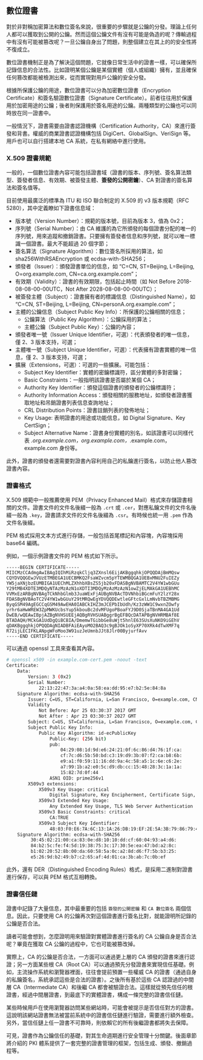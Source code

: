 ## 數位證書

對於非對稱加密算法和數位簽名來說，很重要的步驟就是公鑰的分發。理論上任何人都可以獲取到公開的公鑰。然而這個公鑰文件有沒有可能是偽造的呢？傳輸過程中有沒有可能被篡改呢？一旦公鑰自身出了問題，則整個建立在其上的的安全性將不復成立。

數位證書機制正是為了解決這個問題，它就像日常生活中的證書一樣，可以確保所記錄信息的合法性。比如證明某個公鑰是某個實體（個人或組織）擁有，並且確保任何篡改都能被檢測出來，從而實現對用戶公鑰的安全分發。

根據所保護公鑰的用途，數位證書可以分為加密數位證書（Encryption Certificate）和簽名驗證數位證書（Signature Certificate）。前者往往用於保護用於加密用途的公鑰；後者則保護用於簽名用途的公鑰。兩種類型的公鑰也可以同時放在同一證書中。

一般情況下，證書需要由證書認證機構（Certification Authority，CA）來進行簽發和背書。權威的商業證書認證機構包括 DigiCert、GlobalSign、VeriSign 等。用戶也可以自行搭建本地 CA 系統，在私有網絡中進行使用。

### X.509 證書規範
一般的，一個數位證書內容可能包括證書域（證書的版本、序列號、簽名算法類型、簽發者信息、有效期、被簽發主體、**簽發的公開密鑰**）、CA 對證書的簽名算法和簽名值等。

目前使用最廣泛的標準為 ITU 和 ISO 聯合制定的 X.509 的 v3 版本規範（RFC 5280），其中定義瞭如下證書信息域：

* 版本號（Version Number）：規範的版本號，目前為版本 3，值為 0x2；
* 序列號（Serial Number）：由 CA 維護的為它所頒發的每個證書分配的唯一的序列號，用來追蹤和撤銷證書。只要擁有簽發者信息和序列號，就可以唯一標識一個證書。最大不能超過 20 個字節；
* 簽名算法（Signature Algorithm）：數位簽名所採用的算法，如 sha256WithRSAEncryption 或 ecdsa-with-SHA256；
* 頒發者（Issuer）：頒發證書單位的信息，如 “C=CN, ST=Beijing, L=Beijing, O=org.example.com, CN=ca.org.example.com”；
* 有效期（Validity）：證書的有效期限，包括起止時間（如 Not Before 2018-08-08-00-00UTC，Not After 2028-08-08-00-00UTC）；
* 被簽發主體（Subject）：證書擁有者的標識信息（Distinguished Name），如 “C=CN, ST=Beijing, L=Beijing, CN=personA.org.example.com”；
* 主體的公鑰信息（Subject Public Key Info）：所保護的公鑰相關的信息；
    * 公鑰算法（Public Key Algorithm）：公鑰採用的算法；
    * 主體公鑰（Subject Public Key）：公鑰的內容；
* 頒發者唯一號（Issuer Unique Identifier，可選）：代表頒發者的唯一信息，僅 2、3 版本支持，可選；
* 主體唯一號（Subject Unique Identifier，可選）：代表擁有證書實體的唯一信息，僅 2、3 版本支持，可選；
* 擴展（Extensions，可選）：可選的一些擴展。可能包括：
    * Subject Key Identifier：實體的密鑰標識符，區分實體的多對密鑰；
    * Basic Constraints：一般指明該證書是否屬於某個 CA；
    * Authority Key Identifier：頒發這個證書的頒發者的公鑰標識符；
    * Authority Information Access：頒發相關的服務地址，如頒發者證書獲取地址和吊銷證書列表信息查詢地址；
    * CRL Distribution Points：證書註銷列表的發佈地址；
    * Key Usage: 表明證書的用途或功能信息，如 Digital Signature、Key CertSign；
    * Subject Alternative Name：證書身份實體的別名，如該證書可以同樣代表 *.org.example.com，org.example.com，*.example.com，example.com 身份等。

此外，證書的頒發者還需要對證書內容利用自己的私鑰進行簽名，以防止他人篡改證書內容。

### 證書格式

X.509 規範中一般推薦使用 PEM（Privacy Enhanced Mail）格式來存儲證書相關的文件。證書文件的文件名後綴一般為 `.crt` 或 `.cer`，對應私鑰文件的文件名後綴一般為 `.key`，證書請求文件的文件名後綴為 `.csr`。有時候也統一用 `.pem` 作為文件名後綴。

PEM 格式採用文本方式進行存儲，一般包括首尾標記和內容塊，內容塊採用 base64 編碼。

例如，一個示例證書文件的 PEM 格式如下所示。

```
-----BEGIN CERTIFICATE-----
MIICMzCCAdmgAwIBAgIQIhMiRzqkCljq3ZXnsl6EijAKBggqhkjOPQQDAjBmMQsw
CQYDVQQGEwJVUzETMBEGA1UECBMKQ2FsaWZvcm5pYTEWMBQGA1UEBxMNU2FuIEZy
YW5jaXNjbzEUMBIGA1UEChMLZXhhbXBsZS5jb20xFDASBgNVBAMTC2V4YW1wbGUu
Y29tMB4XDTE3MDQyNTAzMzAzN1oXDTI3MDQyMzAzMzAzN1owZjELMAkGA1UEBhMC
VVMxEzARBgNVBAgTCkNhbGlmb3JuaWExFjAUBgNVBAcTDVNhbiBGcmFuY2lzY28x
FDASBgNVBAoTC2V4YW1wbGUuY29tMRQwEgYDVQQDEwtleGFtcGxlLmNvbTBZMBMG
ByqGSM49AgEGCCqGSM49AwEHA0IABCkIHZ3mJCEPbIbUdh/Kz3zWW1C9wxnZOwfy
yrhr6aHwWREW3ZpMWKUcbsYup5kbouBc2dvMFUgoPBoaFYJ9D0SjaTBnMA4GA1Ud
DwEB/wQEAwIBpjAZBgNVHSUEEjAQBgRVHSUABggrBgEFBQcDATAPBgNVHRMBAf8E
BTADAQH/MCkGA1UdDgQiBCBIA/DmemwTGibbGe8uWjt5hnlE63SUsXuNKO9iGEhV
qDAKBggqhkjOPQQDAgNIADBFAiEAyoMO2BAQ3c9gBJOk1oSyXP70XRk4dTwXMF7q
R72ijLECIFKLANpgWFoMoo3W91uzJeUmnbJJt8Jlr00ByjurfAvv
-----END CERTIFICATE-----
```

可以通過 openssl 工具來查看其內容。

```bash
# openssl x509 -in example.com-cert.pem -noout -text
Certificate:
    Data:
        Version: 3 (0x2)
        Serial Number:
            22:13:22:47:3a:a4:0a:58:ea:dd:95:e7:b2:5e:84:8a
    Signature Algorithm: ecdsa-with-SHA256
        Issuer: C=US, ST=California, L=San Francisco, O=example.com, CN=example.com
        Validity
            Not Before: Apr 25 03:30:37 2017 GMT
            Not After : Apr 23 03:30:37 2027 GMT
        Subject: C=US, ST=California, L=San Francisco, O=example.com, CN=example.com
        Subject Public Key Info:
            Public Key Algorithm: id-ecPublicKey
                Public-Key: (256 bit)
                pub:
                    04:29:08:1d:9d:e6:24:21:0f:6c:86:d4:76:1f:ca:
                    cf:7c:d6:5b:50:bd:c3:19:d9:3b:07:f2:ca:b8:6b:
                    e9:a1:f0:59:11:16:dd:9a:4c:58:a5:1c:6e:c6:2e:
                    a7:99:1b:a2:e0:5c:d9:db:cc:15:48:28:3c:1a:1a:
                    15:82:7d:0f:44
                ASN1 OID: prime256v1
        X509v3 extensions:
            X509v3 Key Usage: critical
                Digital Signature, Key Encipherment, Certificate Sign, CRL Sign
            X509v3 Extended Key Usage:
                Any Extended Key Usage, TLS Web Server Authentication
            X509v3 Basic Constraints: critical
                CA:TRUE
            X509v3 Subject Key Identifier:
                48:03:F0:E6:7A:6C:13:1A:26:DB:19:EF:2E:5A:3B:79:86:79:44:EB:74:94:B1:7B:8D:28:EF:62:18:48:55:A8
    Signature Algorithm: ecdsa-with-SHA256
         30:45:02:21:00:ca:83:0e:d8:10:10:dd:cf:60:04:93:a4:d6:
         84:b2:5c:fe:f4:5d:19:38:75:3c:17:30:5e:ea:47:bd:a2:8c:
         b1:02:20:52:8b:00:da:60:58:5a:0c:a2:8d:d6:f7:5b:b3:25:
         e5:26:9d:b2:49:b7:c2:65:af:4d:01:ca:3b:ab:7c:0b:ef
```

此外，還有 DER（Distinguished Encoding Rules）格式，是採用二進制對證書進行保存，可以與 PEM 格式互相轉換。

### 證書信任鏈

證書中記錄了大量信息，其中最重要的包括 `簽發的公開密鑰` 和 `CA 數位簽名` 兩個信息。因此，只要使用 CA 的公鑰再次對這個證書進行簽名比對，就能證明所記錄的公鑰是否合法。

讀者可能會想到，怎麼證明用來驗證對實體證書進行簽名的 CA 公鑰自身是否合法呢？畢竟在獲取 CA 公鑰的過程中，它也可能被篡改掉。

實際上，CA 的公鑰是否合法，一方面可以通過更上層的 CA 頒發的證書來進行認證；另一方面某些根 CA（Root CA）可以通過預先分發證書來實現信任基礎。例如，主流操作系統和瀏覽器裡面，往往會提前預置一些權威 CA 的證書（通過自身的私鑰簽名，系統承認這些是合法的證書）。之後所有基於這些 CA 認證過的中間層 CA（Intermediate CA）和後繼 CA 都會被驗證合法。這樣就從預先信任的根證書，經過中間層證書，到最底下的實體證書，構成一條完整的證書信任鏈。

某些時候用戶在使用瀏覽器訪問某些網站時，可能會被提示是否信任對方的證書。這說明該網站證書無法被當前系統中的證書信任鏈進行驗證，需要進行額外檢查。另外，當信任鏈上任一證書不可靠時，則依賴它的所有後繼證書都將失去保障。

可見，證書作為公鑰信任的基礎，對其生命週期進行安全管理十分關鍵。後面章節將介紹的 PKI 體系提供了一套完整的證書管理的框架，包括生成、頒發、撤銷過程等。
